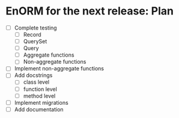 # EnORM for the next release: Plan

* [ ] Complete testing
  * [ ] Record
  * [ ] QuerySet
  * [ ] Query
  * [ ] Aggregate functions
  * [ ] Non-aggregate functions
* [ ] Implement non-aggregate functions
* [ ] Add docstrings
  * [ ] class level
  * [ ] function level
  * [ ] method level
* [ ] Implement migrations
* [ ] Add documentation